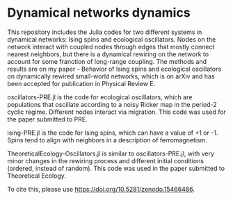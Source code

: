# Dynamical networks dynamics
This repository includes the Julia codes for two different systems in dynamical networks: Ising spins and ecological oscillators. Nodes on the network interact with coupled nodes through edges that mostly connect nearest neighbors, but there is a dynamical rewiring on the network to account for some franction of long-range coupling. The methods and results are on my paper - Behavior of Ising spins and ecological oscillators on dynamically rewired small-world networks, which is on arXiv and has been accepted for publication in Physical Review E.

oscillators-PRE.jl is the code for ecological oscillators, which are populations that oscillate according to a noisy Ricker map in the period-2 cyclic regime. Different nodes interact via migration. This code was used for the paper submitted to PRE.

ising-PRE.jl is the code for Ising spins, which can have a value of +1 or -1. Spins tend to align with neighbors in a description of ferromagnetism.

TheoreticalEcology-Oscillators.jl is similar to oscillators-PRE.jl, with very minor changes in the rewiring process and different initial conditions (ordered, instead of random). This code was used in the paper submitted to Theoretical Ecology.

To cite this, please use https://doi.org/10.5281/zenodo.15466486.

